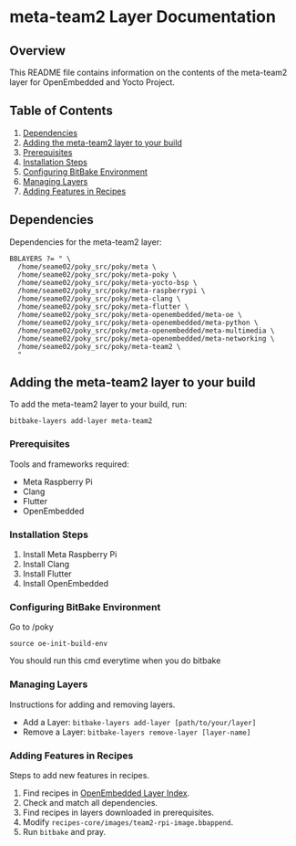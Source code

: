 
# meta-team2 Layer Documentation

## Overview
This README file contains information on the contents of the meta-team2 layer for OpenEmbedded and Yocto Project.

## Table of Contents
1. [Dependencies](#dependencies)
2. [Adding the meta-team2 layer to your build](#adding-the-meta-team2-layer-to-your-build)
3. [Prerequisites](#prerequisites)
4. [Installation Steps](#installation-steps)
5. [Configuring BitBake Environment](#configuring-bitbake-environment)
6. [Managing Layers](#managing-layers)
7. [Adding Features in Recipes](#adding-features-in-recipes)

## Dependencies
Dependencies for the meta-team2 layer:

```
BBLAYERS ?= " \
  /home/seame02/poky_src/poky/meta \
  /home/seame02/poky_src/poky/meta-poky \
  /home/seame02/poky_src/poky/meta-yocto-bsp \
  /home/seame02/poky_src/poky/meta-raspberrypi \
  /home/seame02/poky_src/poky/meta-clang \
  /home/seame02/poky_src/poky/meta-flutter \
  /home/seame02/poky_src/poky/meta-openembedded/meta-oe \
  /home/seame02/poky_src/poky/meta-openembedded/meta-python \
  /home/seame02/poky_src/poky/meta-openembedded/meta-multimedia \
  /home/seame02/poky_src/poky/meta-openembedded/meta-networking \
  /home/seame02/poky_src/poky/meta-team2 \
  "
```

## Adding the meta-team2 layer to your build
To add the meta-team2 layer to your build, run:

```
bitbake-layers add-layer meta-team2
```

### Prerequisites
Tools and frameworks required:

- Meta Raspberry Pi
- Clang
- Flutter
- OpenEmbedded

### Installation Steps
1. Install Meta Raspberry Pi
2. Install Clang
3. Install Flutter
4. Install OpenEmbedded

### Configuring BitBake Environment

Go to /poky
```
source oe-init-build-env
```
You should run this cmd everytime when you do bitbake

### Managing Layers
Instructions for adding and removing layers.

- Add a Layer: `bitbake-layers add-layer [path/to/your/layer]`
- Remove a Layer: `bitbake-layers remove-layer [layer-name]`

### Adding Features in Recipes
Steps to add new features in recipes.

1. Find recipes in [OpenEmbedded Layer Index](https://layers.openembedded.org/layerindex/branch/master/recipes/).
2. Check and match all dependencies.
3. Find recipes in layers downloaded in prerequisites.
4. Modify `recipes-core/images/team2-rpi-image.bbappend`.
5. Run `bitbake` and pray.
